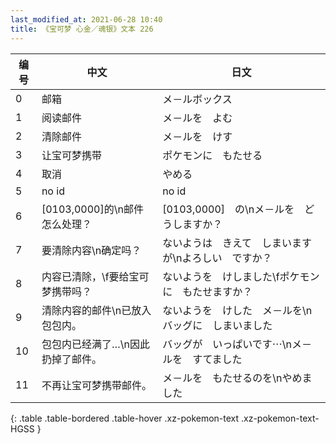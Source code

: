 ```yaml
---
last_modified_at: 2021-06-28 10:40
title: 《宝可梦 心金／魂银》文本 226
---
```

| 编号 | 中文 | 日文 |
| ---- | ---- | ---- |
| 0 | 邮箱 | メ－ルボックス |
| 1 | 阅读邮件 | メ－ルを　よむ |
| 2 | 清除邮件 | メ－ルを　けす |
| 3 | 让宝可梦携带 | ポケモンに　もたせる |
| 4 | 取消 | やめる |
| 5 | no id | no id |
| 6 | [0103,0000]的\n邮件怎么处理？ | [0103,0000]　の\nメ－ルを　どうしますか？ |
| 7 | 要清除内容\n确定吗？ | ないようは　きえて　しまいますが\nよろしい　ですか？ |
| 8 | 内容已清除，\f要给宝可梦携带吗？ | ないようを　けしました\fポケモンに　もたせますか？ |
| 9 | 清除内容的邮件\n已放入包包内。 | ないようを　けした　メ－ルを\nバッグに　しまいました |
| 10 | 包包内已经满了…\n因此扔掉了邮件。 | バッグが　いっぱいです⋯\nメ－ルを　すてました |
| 11 | 不再让宝可梦携带邮件。 | メ－ルを　もたせるのを\nやめました |
{: .table .table-bordered .table-hover .xz-pokemon-text .xz-pokemon-text-HGSS }
